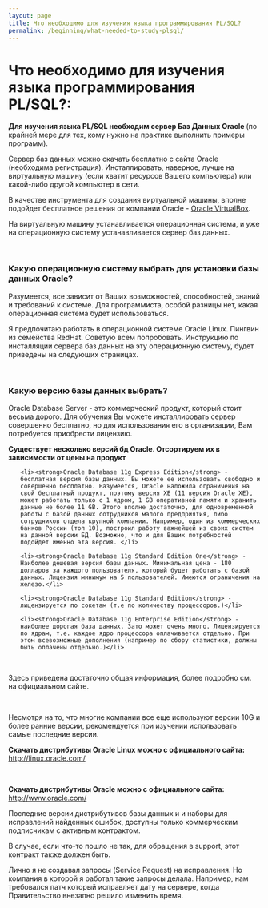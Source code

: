 ```yaml
---
layout: page
title: Что необходимо для изучения языка программирования PL/SQL?
permalink: /beginning/what-needed-to-study-plsql/
---
```



# Что необходимо для изучения языка программирования PL/SQL?:


<strong>Для изучения языка PL/SQL необходим сервер Баз Данных Oracle </strong>
 (по крайней мере для тех, кому нужно на практике  выполнить примеры программ).


Сервер баз данных можно скачать бесплатно с сайта Oracle (необходима регистрация). Инсталлировать, наверное, лучше на виртуальную машину (если хватит ресурсов Вашего компьютера) или какой-либо другой компьютер в сети.


В качестве инструмента для создания виртуальной машины, вполне подойдет бесплатное решения от компании Oracle - <a href="http://www.virtualbox.org/wiki/Downloads">Oracle VirtualBox</a>.


На виртуальную машину устанавливается операционная система, и уже на операционную систему устанавливается сервер баз данных.


<br/>

### Какую операционную систему выбрать для установки базы данных Oracle?

Разумеется, все зависит от Ваших возможностей, способностей, знаний и требований к системе. Для программиста, особой разницы нет, какая операционная система будет использоваться.

Я предпочитаю работать в операционной системе Oracle Linux. Пингвин из семейства RedHat. Советую всем попробовать.
Инструкцию по инсталляции сервера баз данных на эту операционную систему, будет приведены на следующих страницах.


<br/>

### Какую версию базы данных выбрать?

Oracle Database Server - это коммерческий продукт, который стоит весьма дорого. Для обучения Вы можете инсталлировать сервер совершенно бесплатно, но для использования его в организации, Вам потребуется приобрести лицензию.


<strong>Существует несколько версий бд Oracle.
Отсортируем их в зависимости от цены на продукт</strong>


<ul>

    <li><strong>Oracle Database 11g Express Edition</strong> -  бесплатная версия базы данных. Вы можете ее использовать свободно и совершенно бесплатно. Разумеется, Oracle наложила ограничения на свой бесплатный продукт, поэтому версия XE (11 версия Oracle XE), может работать только с 1 ядром, 1 GB оперативной памяти и хранить данные не более 11 GB. Этого вполне достаточно, для одновременной работы с базой данных сотрудников малого предприятия, либо сотрудников отдела крупной компании. Например, один из коммерческих банков России (топ 10), построил работу важнейшей из своих систем на данной версии БД. Возможно, что и для Ваших потребностей подойдет именно эта версия. </li>

    <li><strong>Oracle Database 11g Standard Edition One</strong> - Наиболее дешевая версия базы данных. Минимальная цена - 180 долларов за каждого пользователя, который будет работать с базой данных. Лицензия минимум на 5 пользователей. Имеются ограничения на железо.</li>

    <li><strong>Oracle Database 11g Standard Edition</strong> - лицензируется по сокетам (т.е по количеству процессоров.)</li>

    <li><strong>Oracle Database 11g Enterprise Edition</strong> - наиболее дорогая база данных. Зато может очень много. Лицензируется по ядрам, т.е. каждое ядро процессора оплачивается отдельно. При этом всевозможные дополнения (например по сбору статистики, должны быть оплачены отдельно.)</li>

</ul>

<br/>

Здесь приведена достаточно общая информация, более подробно см. на официальном сайте.

<br/>

Несмотря на то, что многие компании все еще используют версии 10G и более ранние версии, рекомендуется при изучении использовать самые последние версии.


<strong>Скачать дистрибутивы Oracle Linux можно с официального сайта:</strong><br/>
http://linux.oracle.com/


<br/>

<strong>Скачать дистрибутивы Oracle можно с официального сайта:</strong><br/>
http://www.oracle.com/


Последние версии дистрибутивов базы данных и и наборы для исправлений найденных ошибок, доступны только коммерческим подписчикам с активным контрактом.

В случае, если что-то пошло не так, для обращения в support, этот контракт также должен быть.

Лично я не создавал запросы (Service Request) на исправления. Но компания в которой я работал такие запросы делала. Например, нам требовался патч который исправляет дату на сервере, когда Правительство внезапно решило изменить время.
